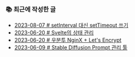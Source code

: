 ### 📚 최근에 작성한 글

<!-- BLEX:START -->
- [2023-08-07 # setInterval 대신 setTimeout 쓰기](https://blex.me/@baealex/setinterval-alternative)
- [2023-06-20 # Svelte의 상태 관리](https://blex.me/@baealex/svelte-state)
- [2023-06-20 # 우분투 NginX + Let&#39;s Encrypt](https://blex.me/@baealex/ubuntu-nginx-letsencrypt)
- [2023-06-09 # Stable Diffusion Prompt 관리 툴](https://blex.me/@baealex/sd-prompt-palette)<!-- BLEX:END -->

<!-- YOUTUBE:START --><!-- YOUTUBE:END -->

